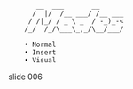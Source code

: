            __  ___       __
          /  |/  /__ ___/ /__ ___
         / /|_/ / _ \ _  / -_)_-<
        /_/  /_/\___\_,_/\__/___/

        • Normal
        • Insert
        • Visual

















































































slide 006
